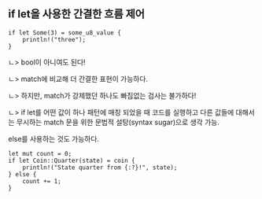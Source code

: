 if let을 사용한 간결한 흐름 제어
-

```
if let Some(3) = some_u8_value {
    println!("three");
}
```

ㄴ> bool이 아니여도 된다!

ㄴ> match에 비교해 더 간결한 표현이 가능하다.

ㄴ> 하지만, match가 강제했던 하나도 빠짐없는 검사는 불가하다!

ㄴ> if let를 어떤 값이 하나 패턴에 매칭 되었을 때 코드를 실행하고 다른 값들에 대해서는 무시하는 match 문을 위한 문법적 설탕(syntax sugar)으로 생각 가능.

else를 사용하는 것도 가능하다.

```
let mut count = 0;
if let Coin::Quarter(state) = coin {
    println!("State quarter from {:?}!", state);
} else {
    count += 1;
}
```


